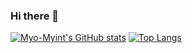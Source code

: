 ### Hi there 👋
[![Myo-Myint's GitHub stats](https://github-readme-stats.vercel.app/api?username=Myo-Myint)](https://github.com/Myo-Myint/github-readme-stats)
[![Top Langs](https://github-readme-stats.vercel.app/api/top-langs/?username=Myo-Myint)](https://github.com/Myo-Myint/github-readme-stats)
